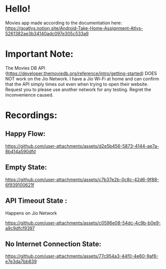 # Hello!
Movies app made according to the documentation here: https://goatlys.notion.site/Android-Take-Home-Assignment-Atlys-5261382ae3b34140adc097e305c533a9

# Important Note:
The Movies DB API (https://developer.themoviedb.org/reference/intro/getting-started) DOES NOT work on the Jio Network. I have a Jio Wi-Fi at home and can confirm that the 
API simply times out even when trying to open their website. Request you to please use another network for any testing. Regret the inconvenience caused. 

# Recordings:
## Happy Flow:
https://github.com/user-attachments/assets/d2e5b456-5873-4144-ae7a-8b414a590dfd


## Empty State:
https://github.com/user-attachments/assets/c7b37e2b-0c8c-42d6-9f88-6f939100621f


## API Timeout State :
Happens on Jio Network

https://github.com/user-attachments/assets/c0596e08-54dc-4c9b-b0e9-a9c9dfcf9397


## No Internet Connection State:
https://github.com/user-attachments/assets/77c954a3-44f0-4e60-9af6-e7e3da7bb839

